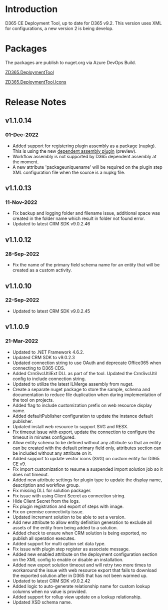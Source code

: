 # Introduction 
D365 CE Deployment Tool, up to date for D365 v9.2. This version uses XML for configurations, a new version 2 is being develop.

# Packages
The packages are publish to nuget.org via Azure DevOps Build.

[ZD365.DeploymentTool](https://www.nuget.org/packages/ZD365.DeploymentTool)

[ZD365.DeploymentTool.Icons](https://www.nuget.org/packages/ZD365.DeploymentTool.Icons)

# Release Notes
## v1.1.0.14
### 01-Dec-2022
- Added support for registering plugin assembly as a package (nupkg). This is using the new [dependent assembly plugin](https://learn.microsoft.com/en-us/power-apps/developer/data-platform/dependent-assembly-plugins) (preview).
- Workflow assembly is not supported by D365 dependent assembly at the moment.
- A new attribute 'packageuniquename' will be required on the plugin step XML configuration file when the source is a nupkg file.

## v1.1.0.13
### 11-Nov-2022
- Fix backup and logging folder and filename issue, additional space was created in the folder name which result in folder not found error.
- Updated to latest CRM SDK v9.0.2.46

## v1.1.0.12
### 28-Sep-2022
- Fix the name of the primary field schema name for an entity that will be created as a custom activity.

## v1.1.0.10
### 22-Sep-2022
- Updated to latest CRM SDK v9.0.2.45

## v1.1.0.9
### 21-Mar-2022
- Updated to .NET Framework 4.6.2.
- Updated CRM SDK to v9.0.2.3
- Updated connection string to use OAuth and deprecate Office365 when connecting to D365 CDS.
- Added CrmSvcUtilExt DLL as part of the tool. Updated the CrmSvcUtil config to include connection string.
- Updated to utilize the latest ILMerge assembly from nuget.
- Create a separate nuget package to store the sample, schema and documentation to reduce file duplication when during implementation of the tool on projects.
- Added flag to include customization prefix on web resource display name.
- Added defaultPublisher configuration to update the instance default publisher.
- Updated install web resource to support SVG and RESX.
- Fix timeout issue with export, update the connection to configure the timeout in minutes configured.
- Allow entity schema to be defined without any attribute so that an entity can be created with the default primary field only, attributes section can be included without any attribute on it.
- Added support to update vector icons (SVG) on custom entity for D365 CE v9.
- Fix import customization to resume a suspended import solution job so it does not timeout.
- Added new attribute settings for plugin type to update the display name, description and workflow group.
- Fix missing DLL for solution packager.
- Fix issue with using Client Secret as connection string.
- Hide Client Secret from the logs.
- Fix plugin registration and export of steps with image.
- Fix on-premise connectivity issue.
- Updated increment solution to be able to set a version.
- Add new attribute to allow entity definition generation to exclude all assets of the entity from being added to a solution.
- Added check to ensure when CRM solution is being exported, no publish all operation executes.
- Added support for multi option set data type.
- Fix issue with plugin step register as associate message.
- Added new enabled attribute on the deployment configuration section on the XML config to enable or disable an installation.
- Added new export solution timeout and will retry two more times to workaround the issue with web resource export that fails to download the exported solution after in D365 that has not been warmed up.
- Updated to latest CRM SDK v9.0.2.42
- Added logic to auto-generate relationship name for custom lookup columns when no value is provided.
- Added support for rollup view update on a lookup relationship.
- Updated XSD schema name.